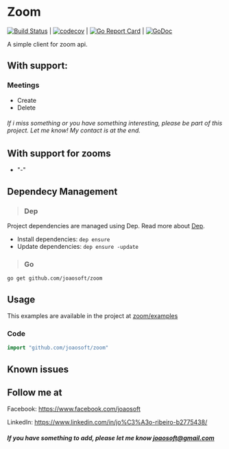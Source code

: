 Zoom
================

[![Build Status](https://travis-ci.org/joaosoft/zoom.svg?branch=master)](https://travis-ci.org/joaosoft/zoom) | [![codecov](https://codecov.io/gh/joaosoft/zoom/branch/master/graph/badge.svg)](https://codecov.io/gh/joaosoft/zoom) | [![Go Report Card](https://goreportcard.com/badge/github.com/joaosoft/zoom)](https://goreportcard.com/report/github.com/joaosoft/zoom) | [![GoDoc](https://godoc.org/github.com/joaosoft/zoom?status.svg)](https://godoc.org/github.com/joaosoft/zoom)

A simple client for zoom api.

## With support:

### Meetings
* Create
* Delete

###### If i miss something or you have something interesting, please be part of this project. Let me know! My contact is at the end.

## With support for zooms
* "-"

## Dependecy Management
>### Dep

Project dependencies are managed using Dep. Read more about [Dep](https://github.com/golang/dep).
* Install dependencies: `dep ensure`
* Update dependencies: `dep ensure -update`


>### Go
```
go get github.com/joaosoft/zoom
```

## Usage 
This examples are available in the project at [zoom/examples](https://github.com/joaosoft/zoom/tree/master/examples)

### Code
```go
import "github.com/joaosoft/zoom"


```

## Known issues

## Follow me at
Facebook: https://www.facebook.com/joaosoft

LinkedIn: https://www.linkedin.com/in/jo%C3%A3o-ribeiro-b2775438/

##### If you have something to add, please let me know joaosoft@gmail.com
